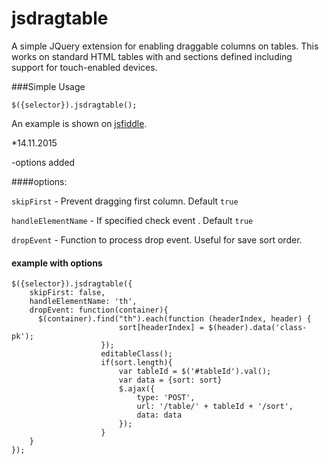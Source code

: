# jsdragtable
A simple JQuery extension for enabling draggable columns on tables. This works on standard HTML tables with <thead> and <tbody> sections defined including support for touch-enabled devices.

###Simple Usage

```
$({selector}).jsdragtable();
```

An example is shown on [jsfiddle](http://jsfiddle.net/brentj73/hs2n71mo/).

*14.11.2015

-options added

####options:

 `skipFirst` - Prevent dragging first column. Default `true`   
 
 `handleElementName` - If specified check event . Default `true`  
  
 `dropEvent` - Function to process drop event. Useful for save sort order.



#### example with options

```
$({selector}).jsdragtable({
    skipFirst: false,
    handleElementName: 'th',
    dropEvent: function(container){
      $(container).find("th").each(function (headerIndex, header) {
                        sort[headerIndex] = $(header).data('class-pk');
                    });
                    editableClass();
                    if(sort.length){
                        var tableId = $('#tableId').val();
                        var data = {sort: sort}
                        $.ajax({
                            type: 'POST',
                            url: '/table/' + tableId + '/sort',
                            data: data
                        });
                    }
    }    
});
```

